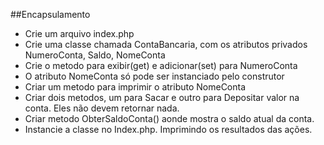 ##Encapsulamento

* Crie um arquivo index.php
* Crie uma classe chamada ContaBancaria, com os atributos privados NumeroConta, Saldo, NomeConta
* Crie o metodo para exibir(get) e adicionar(set) para NumeroConta
* O atributo NomeConta só pode ser instanciado pelo construtor
* Criar um metodo para imprimir o atributo NomeConta
* Criar dois metodos, um para Sacar e outro para Depositar valor na conta. Eles não devem retornar nada.
* Criar metodo ObterSaldoConta() aonde mostra o saldo atual da conta.
* Instancie a classe no Index.php. Imprimindo os resultados das ações.
